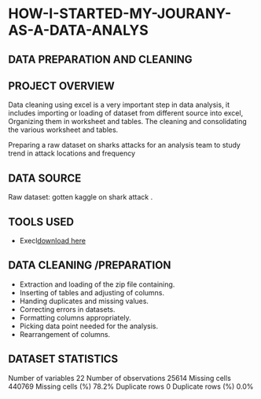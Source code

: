 # HOW-I-STARTED-MY-JOURANY-AS-A-DATA-ANALYS

## DATA  PREPARATION AND CLEANING 

## PROJECT OVERVIEW 
Data cleaning using excel is a very important step in data analysis, it includes importing or loading of dataset from different source into excel, Organizing them in worksheet and tables. The cleaning and consolidating the various worksheet and tables.

Preparing a raw dataset on sharks attacks for an analysis  team to study trend  in attack locations  and frequency 

## DATA SOURCE 
Raw dataset: gotten kaggle  on shark attack .

## TOOLS USED  
- Execl[download here](https//microsoft)

## DATA CLEANING /PREPARATION 
- Extraction and loading of the zip file containing.
- Inserting of tables and adjusting of columns.
- Handing duplicates and missing values.
- Correcting errors in datasets.
- Formatting columns appropriately.
- Picking data point needed for the analysis.
- Rearrangement of columns.

## DATASET STATISTICS 
Number of variables	22
Number of observations	25614
Missing cells	440769
Missing cells (%)	78.2%
Duplicate rows	0
Duplicate rows (%)	0.0%


